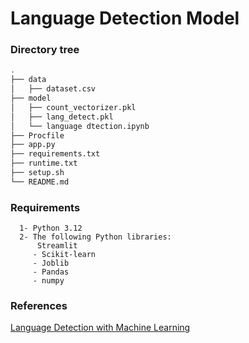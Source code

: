 # Language Detection Model
 ### Directory tree
``` bash
.
├── data
│   ├── dataset.csv
├── model
│   ├── count_vectorizer.pkl
│   ├── lang_detect.pkl
│   └── language dtection.ipynb
├── Procfile
├── app.py
├── requirements.txt
├── runtime.txt
├── setup.sh
└── README.md
```
 ### Requirements
      1- Python 3.12 
      2- The following Python libraries:
          Streamlit
         - Scikit-learn
         - Joblib
         - Pandas
         - numpy
 ### References
 [Language Detection with Machine Learning](https://thecleverprogrammer.com/2021/10/30/language-detection-with-machine-learning/)
